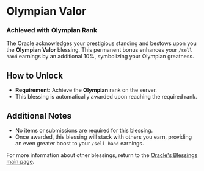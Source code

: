 # Olympian Valor

### Achieved with Olympian Rank

The Oracle acknowledges your prestigious standing and bestows upon you the **Olympian Valor** blessing. This permanent bonus enhances your `/sell hand` earnings by an additional 10%, symbolizing your Olympian greatness.

## How to Unlock

- **Requirement**: Achieve the **Olympian** rank on the server.
- This blessing is automatically awarded upon reaching the required rank.

## Additional Notes

- No items or submissions are required for this blessing.
- Once awarded, this blessing will stack with others you earn, providing an even greater boost to your `/sell hand` earnings.

For more information about other blessings, return to the [Oracle's Blessings main page](../README.md).


